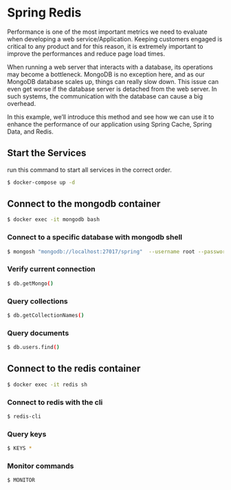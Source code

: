 # Spring Redis

Performance is one of the most important metrics we need to evaluate when developing a web service/Application. Keeping customers engaged is critical to any product and for this reason, it is extremely important to improve the performances and reduce page load times.

When running a web server that interacts with a database, its operations may become a bottleneck. MongoDB is no exception here, and as our MongoDB database scales up, things can really slow down. This issue can even get worse if the database server is detached from the web server. In such systems, the communication with the database can cause a big overhead.

In this example, we’ll introduce this method and see how we can use it to enhance the performance of our application using Spring Cache, Spring Data, and Redis.

## Start the Services

run this command to start all services in the correct order.

```bash
$ docker-compose up -d
```

## Connect to the mongodb container

```bash
$ docker exec -it mongodb bash
```

### Connect to a specific database with mongodb shell

```bash
$ mongosh "mongodb://localhost:27017/spring"  --username root --password password  --authenticationDatabase admin
```

### Verify current connection

```bash
$ db.getMongo()
```

### Query collections

```bash
$ db.getCollectionNames()
```

### Query documents

```bash
$ db.users.find()
```

## Connect to the redis container

```bash
$ docker exec -it redis sh
```

### Connect to redis with the cli

```bash
$ redis-cli
```

### Query keys

```bash
$ KEYS *
```


### Monitor commands

```bash
$ MONITOR
```
